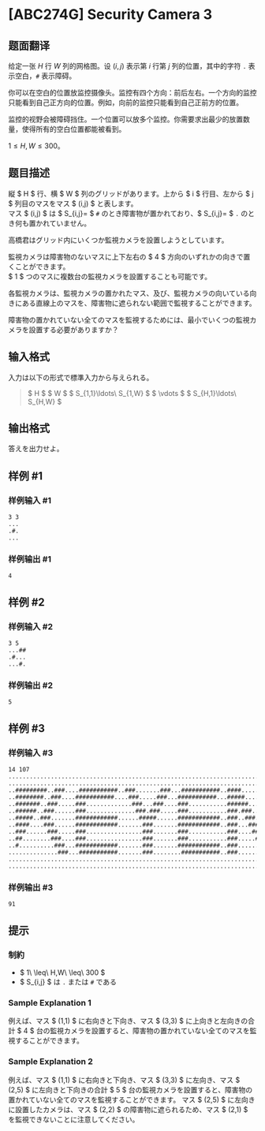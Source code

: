 # [ABC274G] Security Camera 3

## 题面翻译

给定一张 $H$ 行 $W$ 列的网格图。设 $(i,j)$ 表示第 $i$ 行第 $j$ 列的位置，其中的字符 `.` 表示空白，`#` 表示障碍。

你可以在空白的位置放监控摄像头。监控有四个方向：前后左右。一个方向的监控只能看到自己正方向的位置。例如，向前的监控只能看到自己正前方的位置。

监控的视野会被障碍挡住。一个位置可以放多个监控。你需要求出最少的放置数量，使得所有的空白位置都能被看到。

$1\le H,W\le 300$。

## 题目描述

[problemUrl]: https://atcoder.jp/contests/abc274/tasks/abc274_g

縦 $ H $ 行、横 $ W $ 列のグリッドがあります。上から $ i $ 行目、左から $ j $ 列目のマスをマス $ (i,j) $ と表します。  
 マス $ (i,j) $ は $ S_{i,j}= $ `#` のとき障害物が置かれており、$ S_{i,j}= $ `.` のとき何も置かれていません。

高橋君はグリッド内にいくつか監視カメラを設置しようとしています。

監視カメラは障害物のないマスに上下左右の $ 4 $ 方向のいずれかの向きで置くことができます。  
 $ 1 $ つのマスに複数台の監視カメラを設置することも可能です。

各監視カメラは、監視カメラの置かれたマス、及び、監視カメラの向いている向きにある直線上のマスを、障害物に遮られない範囲で監視することができます。

障害物の置かれていない全てのマスを監視するためには、最小でいくつの監視カメラを設置する必要がありますか？

## 输入格式

入力は以下の形式で標準入力から与えられる。

> $ H $ $ W $ $ S_{1,1}\ldots\ S_{1,W} $ $ \vdots $ $ S_{H,1}\ldots\ S_{H,W} $

## 输出格式

答えを出力せよ。

## 样例 #1

### 样例输入 #1

```
3 3
...
.#.
...
```

### 样例输出 #1

```
4
```

## 样例 #2

### 样例输入 #2

```
3 5
...##
.#...
...#.
```

### 样例输出 #2

```
5
```

## 样例 #3

### 样例输入 #3

```
14 107
...........................................................................................................
...........................................................................................................
..#########..###....###########..###.......###...###########..####.......###...###########...###########...
..########..###....###########....###.....###...###########...#####......###..###########...###########....
..#######..###.....###.............###...###....###...........######.....###..###...........###............
..######..###......###..............###.###.....###...........###.###....###..###...........###............
..#####..###.......############......#####......############..###..###...###..###...........############...
..####....###......############.......###.......############..###...###..###..###...........############...
..###......###.....###................###.......###...........###....###.###..###...........###............
..##........###....###................###.......###...........###.....######..###...........###............
..#..........###...############.......###.......############..###......#####..############..############...
..............###...###########.......###........###########..###.......####...###########...###########...
...........................................................................................................
...........................................................................................................
```

### 样例输出 #3

```
91
```

## 提示

### 制約

- $ 1\ \leq\ H,W\ \leq\ 300 $
- $ S_{i,j} $ は `.` または `#` である

### Sample Explanation 1

例えば、マス $ (1,1) $ に右向きと下向き、マス $ (3,3) $ に上向きと左向きの合計 $ 4 $ 台の監視カメラを設置すると、障害物の置かれていない全てのマスを監視することができます。

### Sample Explanation 2

例えば、マス $ (1,1) $ に右向きと下向き、マス $ (3,3) $ に左向き、マス $ (2,5) $ に左向きと下向きの合計 $ 5 $ 台の監視カメラを設置すると、障害物の置かれていない全てのマスを監視することができます。 マス $ (2,5) $ に左向きに設置したカメラは、マス $ (2,2) $ の障害物に遮られるため、マス $ (2,1) $ を監視できないことに注意してください。